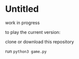 # Untitled

work in progress

to play the current version:

clone or download this repository

run `python3 game.py`